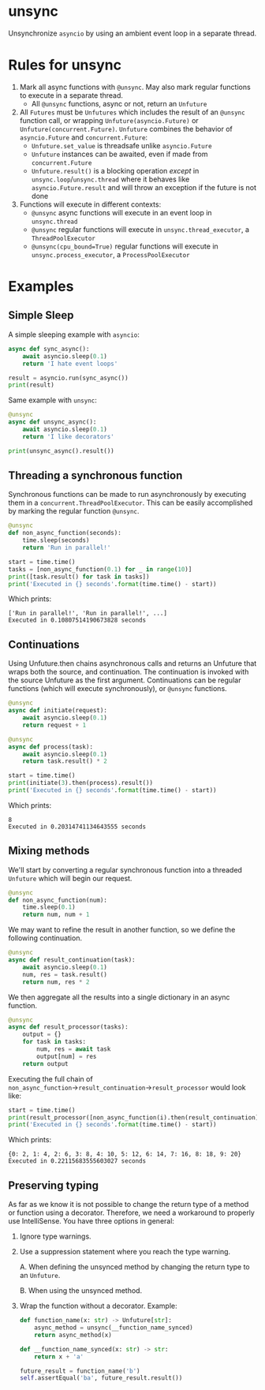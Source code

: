 # unsync
Unsynchronize `asyncio` by using an ambient event loop in a separate thread.

# Rules for unsync
1. Mark all async functions with `@unsync`. May also mark regular functions to execute in a separate thread.
    * All `@unsync` functions, async or not, return an `Unfuture`
2. All `Futures` must be `Unfutures` which includes the result of an `@unsync` function call,
    or wrapping `Unfuture(asyncio.Future)` or `Unfuture(concurrent.Future)`.
    `Unfuture` combines the behavior of `asyncio.Future` and `concurrent.Future`:
    * `Unfuture.set_value` is threadsafe unlike `asyncio.Future`
    * `Unfuture` instances can be awaited, even if made from `concurrent.Future`
    * `Unfuture.result()` is a blocking operation *except* in `unsync.loop`/`unsync.thread` where
    it behaves like `asyncio.Future.result` and will throw an exception if the future is not done
3. Functions will execute in different contexts:
    * `@unsync` async functions will execute in an event loop in `unsync.thread`
    * `@unsync` regular functions will execute in `unsync.thread_executor`, a `ThreadPoolExecutor`
    * `@unsync(cpu_bound=True)` regular functions will execute in `unsync.process_executor`, a `ProcessPoolExecutor`


# Examples
## Simple Sleep
A simple sleeping example with `asyncio`:
```python
async def sync_async():
    await asyncio.sleep(0.1)
    return 'I hate event loops'

result = asyncio.run(sync_async())
print(result)
```

Same example with `unsync`:
```python
@unsync
async def unsync_async():
    await asyncio.sleep(0.1)
    return 'I like decorators'

print(unsync_async().result())
```

## Threading a synchronous function
Synchronous functions can be made to run asynchronously by executing them in a `concurrent.ThreadPoolExecutor`.
This can be easily accomplished by marking the regular function `@unsync`.
```python
@unsync
def non_async_function(seconds):
    time.sleep(seconds)
    return 'Run in parallel!'

start = time.time()
tasks = [non_async_function(0.1) for _ in range(10)]
print([task.result() for task in tasks])
print('Executed in {} seconds'.format(time.time() - start))
```
Which prints:

    ['Run in parallel!', 'Run in parallel!', ...]
    Executed in 0.10807514190673828 seconds

## Continuations
Using Unfuture.then chains asynchronous calls and returns an Unfuture that wraps both the source, and continuation.
The continuation is invoked with the source Unfuture as the first argument.
Continuations can be regular functions (which will execute synchronously), or `@unsync` functions.
```python
@unsync
async def initiate(request):
    await asyncio.sleep(0.1)
    return request + 1

@unsync
async def process(task):
    await asyncio.sleep(0.1)
    return task.result() * 2

start = time.time()
print(initiate(3).then(process).result())
print('Executed in {} seconds'.format(time.time() - start))
```
Which prints:

    8
    Executed in 0.20314741134643555 seconds

## Mixing methods

We'll start by converting a regular synchronous function into a threaded `Unfuture` which will begin our request.
```python
@unsync
def non_async_function(num):
    time.sleep(0.1)
    return num, num + 1
```
We may want to refine the result in another function, so we define the following continuation.
```python
@unsync
async def result_continuation(task):
    await asyncio.sleep(0.1)
    num, res = task.result()
    return num, res * 2
```
We then aggregate all the results into a single dictionary in an async function.
```python
@unsync
async def result_processor(tasks):
    output = {}
    for task in tasks:
        num, res = await task
        output[num] = res
    return output
```
Executing the full chain of `non_async_function`&rightarrow;`result_continuation`&rightarrow;`result_processor` would look like:
```python
start = time.time()
print(result_processor([non_async_function(i).then(result_continuation) for i in range(10)]).result())
print('Executed in {} seconds'.format(time.time() - start))
```

Which prints:

    {0: 2, 1: 4, 2: 6, 3: 8, 4: 10, 5: 12, 6: 14, 7: 16, 8: 18, 9: 20}
    Executed in 0.22115683555603027 seconds
    
## Preserving typing
As far as we know it is not possible to change the return type of a method or function using a decorator.
Therefore, we need a workaround to properly use IntelliSense. You have three options in general:

1. Ignore type warnings.
2. Use a suppression statement where you reach the type warning.

    A. When defining the unsynced method by changing the return type to an `Unfuture`.
    
    B. When using the unsynced method.
    
3. Wrap the function without a decorator. Example:
    ```python 
    def function_name(x: str) -> Unfuture[str]:
        async_method = unsync(__function_name_synced)
        return async_method(x)

    def __function_name_synced(x: str) -> str:
        return x + 'a'

    future_result = function_name('b')
    self.assertEqual('ba', future_result.result())
   ```